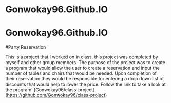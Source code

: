 # Gonwokay96.Github.IO
# Gonwokay96.Github.IO

#Party Reservation

This is a project that I worked on in class. this project was completed by myself and other
group members. The purpose of the project was to create a program that would allow the user
to create a reservation and input the number of tables and chairs that would be needed. 
Upon completion of their reservation they would be responsible for entering a drop down list of
discounts that would help to lower the price. Follow the link to take a look at the program!
[Gonwokay96/class-project] (https://github.com/Gonwokay96/class-project)


